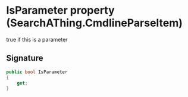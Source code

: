# IsParameter property (SearchAThing.CmdlineParseItem)
true if this is a parameter

## Signature
```csharp
public bool IsParameter
{
    get;
}
```
